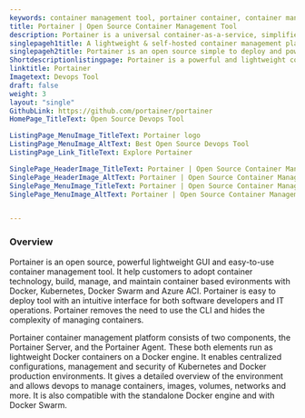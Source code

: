 ```yaml
---
keywords: container management tool, portainer container, container management platform, best container management software, container management system, docker container management, open source container management
title: Portainer | Open Source Container Management Tool
description: Portainer is a universal container-as-a-service, simplified, container management tool set designed to build and manage Docker Swarm and Kubernetes environments
singlepageh1title: A lightweight & self-hosted container management platform
singlepageh2title: Portainer is an open source simple to deploy and powerful management UI. It allows you to easily build, manage, and maintain Docker and Kubernetes environments.
Shortdescriptionlistingpage: Portainer is a powerful and lightweight contianer management UI which allows you to easily build, manage, and maintain Swarm and Kubernetes environments.
linktitle: Portainer
Imagetext: Devops Tool
draft: false
weight: 3
layout: "single"
GithubLink: https://github.com/portainer/portainer
HomePage_TitleText: Open Source Devops Tool

ListingPage_MenuImage_TitleText: Portainer logo
ListingPage_MenuImage_AltText: Best Open Source Devops Tool
ListingPage_Link_TitleText: Explore Portainer

SinglePage_HeaderImage_TitleText: Portainer | Open Source Container Management Tool
SinglePage_HeaderImage_AltText: Portainer | Open Source Container Management Tool
SinglePage_MenuImage_TitleText: Portainer | Open Source Container Management Tool
SinglePage_MenuImage_AltText: Portainer | Open Source Container Management Tool


---
```

### **Overview**

Portainer is an open source, powerful lightweight GUI and easy-to-use container management tool. It help customers to adopt container technology, build, manage, and maintain container based evironments with Docker, Kubernetes, Docker Swarm and Azure ACI. Portainer is easy to deploy tool with an intuitive interface for both software developers and IT operations. Portainer removes the need to use the CLI and hides the complexity of managing containers.

Portainer container management platform consists of two components, the Portainer Server, and the Portainer Agent. These both elements run as lightweight Docker containers on a Docker engine. It enables centralized configurations, management and security of Kubernetes and Docker production environments. It gives a detailed overview of the environment and allows devops to manage containers, images, volumes, networks and more. It is also compatible with the standalone Docker engine and with Docker Swarm.
